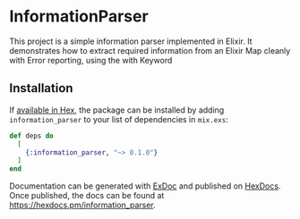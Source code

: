 # InformationParser

This project is a simple information parser implemented in Elixir. It demonstrates how to extract required information from an Elixir Map cleanly with Error reporting, using the with Keyword 

## Installation

If [available in Hex](https://hex.pm/docs/publish), the package can be installed
by adding `information_parser` to your list of dependencies in `mix.exs`:

```elixir
def deps do
  [
    {:information_parser, "~> 0.1.0"}
  ]
end
```

Documentation can be generated with [ExDoc](https://github.com/elixir-lang/ex_doc)
and published on [HexDocs](https://hexdocs.pm). Once published, the docs can
be found at <https://hexdocs.pm/information_parser>.

